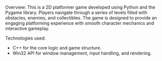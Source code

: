 Overview: This is a 2D platformer game developed using Python and the Pygame library. Players navigate through a series of levels filled with obstacles, enemies, and collectibles. The game is designed to provide an engaging platforming experience with smooth character mechanics and interactive gameplay.

Technologies used:
  - C++ for the core logic and game structure.
  - Win32 API for window management, input handling, and rendering.
